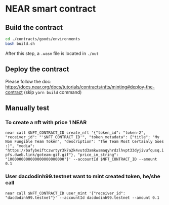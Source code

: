 # NEAR smart contract

## Build the contract

```bash
cd ./contracts/goods/environments
bash build.sh
```

After this step, a `.wasm` file is located in `./out`

## Deploy the contract

Please follow the doc: https://docs.near.org/docs/tutorials/contracts/nfts/minting#deploy-the-contract
(skip `yarn build` command)

## Manually test

### To create a nft with price 1 NEAR

```near call $NFT_CONTRACT_ID create_nft '{"token_id": "token-2", "receiver_id": "'$NFT_CONTRACT_ID'", "token_metadata": {"title": "My Non Fungible Team Token", "description": "The Team Most Certainly Goes :)", "media": "https://bafybeiftczwrtyr3k7a2k4vutd3amkwsmaqyhrdzlhvpt33dyjivufqusq.ipfs.dweb.link/goteam-gif.gif"}, "price_in_string": "1000000000000000000000000"}' --accountId $NFT_CONTRACT_ID --amount 0.1```

### User dacdodinh99.testnet want to mint created token, he/she call

```near call $NFT_CONTRACT_ID user_mint '{"receiver_id": "dacdodinh99.testnet"}' --accountId dacdodinh99.testnet --amount 0.1```